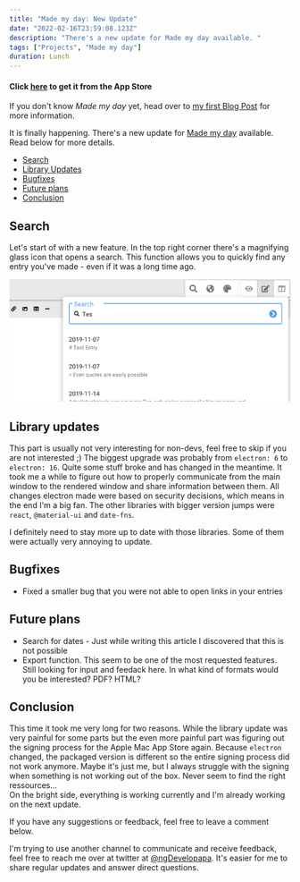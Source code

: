 ```yaml
---
title: "Made my day: New Update"
date: "2022-02-16T23:59:08.123Z"
description: "There's a new update for Made my day available. "
tags: ["Projects", "Made my day"]
duration: Lunch
---
```


#### Click [here](https://apps.apple.com/us/app/made-my-day/id1481700999?l=de&ls=1&mt=12) to get it from the App Store
If you don't know *Made my day* yet, head over to [my first Blog Post](/made-my-day) for more information.  

It is finally happening. There's a new update for [Made my day](https://developapa.com/made-my-day) available.
Read below for more details.

- [Search](#search)
- [Library Updates](#library-updates)
- [Bugfixes](#bugfixes)
- [Future plans](#future-plans)
- [Conclusion](#conclusion)


## Search
Let's start of with a new feature. In the top right corner there's a magnifying glass icon that opens 
a search. This function allows you to quickly find any entry you've made - even if it was a long time 
ago.  

![Sample Image](./search.png)

## Library updates
This part is usually not very interesting for non-devs, feel free to skip if you are not interested ;)
The biggest upgrade was probably from `electron: 6` to `electron: 16`. Quite some stuff broke and has changed in the 
meantime. It took me a while to figure out how to properly communicate from the main window to the rendered window 
and share information between them. All changes electron made were based on security decisions, which means in the end 
I'm a big fan.
The other libraries with bigger version jumps were `react`, `@material-ui` and `date-fns`.

I definitely need to stay more up to date with those libraries. Some of them were actually very annoying to update.


## Bugfixes
* Fixed a smaller bug that you were not able to open links in your entries

## Future plans

* Search for dates - Just while writing this article I discovered that this is not possible
* Export function. This seem to be one of the most requested features. Still looking for input and feedack here. 
  In what kind of formats would you be interested? PDF? HTML?

## Conclusion
This time it took me very long for two reasons. While the library update was very painful for some parts but the even 
more painful part was figuring out the signing process for the Apple Mac App Store again. Because `electron` changed, 
the packaged version is different so the entire signing process did not work anymore. 
Maybe it's just me, but I always struggle with the signing when something is not working out of the box. Never seem to 
find the right ressources…  
On the bright side, everything is working currently and I'm already working on the next update.

If you have any suggestions or feedback, feel free to leave a comment below.

I'm trying to use another channel to communicate and receive feedback, feel free to reach me over at twitter at 
[@ngDevelopapa](https://twitter.com/ngDevelopapa). It's easier for me to share regular updates and answer direct questions.

